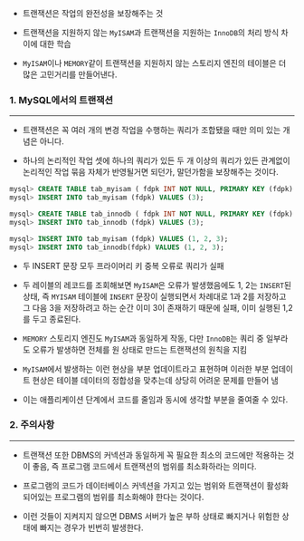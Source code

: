 - 트랜잭션은 작업의 완전성을 보장해주는 것

- 트랜잭션을 지원하지 않는 `MyISAM`과 트랜잭션을 지원하는 `InnoDB`의 처리 방식 차이에 대한 학습

- `MyISAM`이나 `MEMORY`같이 트랜잭션을 지원하지 않는 스토리지 엔진의 테이블은 더 많은 고민거리를 만들어낸다.

### 1. MySQL에서의 트랜잭션

---

- 트랜잭션은 꼭 여러 개의 변경 작업을 수행하는 쿼리가 조합됐을 때만 의미 있는 개념은 아니다.

- 하나의 논리적인 작업 셋에 하나의 쿼리가 있든 두 개 이상의 쿼리가 있든 관계없이 논리적인 작업 묶음 자체가 반영될거면 되던가, 말던가함을 보장해주는 것이다.

```sql
mysql> CREATE TABLE tab_myisam ( fdpk INT NOT NULL, PRIMARY KEY (fdpk) ) ENGINE=MyISAM;
mysql> INSERT INTO tab_myisam (fdpk) VALUES (3);

mysql> CREATE TABLE tab_innodb ( fdpk INT NOT NULL, PRIMARY KEY (fdpk) ) ENGINE=INNODB;
mysql> INSERT INTO tab_innodb (fdpk) VALUES (3);

mysql> INSERT INTO tab_myisam (fdpk) VALUES (1, 2, 3);
mysql> INSERT INTO tab_innodb(fdpk) VALUES (1, 2, 3);
```

- 두 INSERT 문장 모두 프라이머리 키 중복 오류로 쿼리가 실패

- 두 레이블의 레코드를 조회해보면 `MyISAM`은 오류가 발생했음에도 1, 2는 `INSERT`된 상태, 즉 `MYISAM` 테이블에 `INSERT` 문장이 실행되면서
  차례대로 1과 2를 저장하고 그 다음 3을 저장하려고 하는 순간 이미 3이 존재하기 때문에 실패, 이미 실행된 1,2를 두고 종료된다.
- `MEMORY` 스토리지 엔진도 `MyISAM`과 동일하게 작동, 다만 `InnoDB`는 쿼리 중 일부라도 오류가 발생하면 전체를 원 상태로 만드는 트랜잭션의 원칙을 지킴
- `MyISAM`에서 발생하는 이런 현상을 부분 업데이트라고 표현하며 이러한 부분 업데이트 현상은 테이블 데이터의 정합성을 맞추는데 상당히 어려운 문제를 만들어 냄
- 이는 애플리케이션 단계에서 코드를 줄임과 동시에 생각할 부분을 줄여줄 수 있다.

### 2. 주의사항

---

- 트랜잭션 또한 DBMS의 커넥션과 동일하게 꼭 필요한 최소의 코드에만 적용하는 것이 좋음, 즉 프로그램 코드에서 트랜잭션의 범위를 최소화하라는 의미다.

- 프로그램의 코드가 데이터베이스 커넥션을 가지고 있는 범위와 트랜잭션이 활성화되어있는 프로그램의 범위를 최소화해야 한다는 것이다.

- 이런 것들이 지켜지지 않으면 DBMS 서버가 높은 부하 상태로 빠지거나 위험한 상태에 빠지는 경우가 빈번히 발생한다.